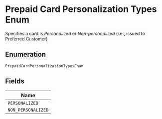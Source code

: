 
# Prepaid Card Personalization Types Enum

Specifies a card is <i>Personalized</i> or <i>Non-personalized</i> (i.e., issued to Preferred Customer)

## Enumeration

`PrepaidCardPersonalizationTypesEnum`

## Fields

| Name |
|  --- |
| `PERSONALIZED` |
| `NON_PERSONALIZED` |

